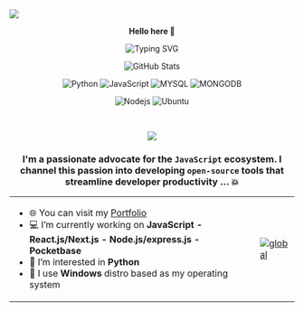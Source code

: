 <img src="https://capsule-render.vercel.app/api?type=waving&height=350&color=gradient&text=Hello%20I'm%20Justin%20Lantomalala&fontAlign=50&section=header&reversal=false&textBg=false&fontSize=50&strokeWidth=0" />
<p align=center>  <strong> Hello here 👋 </strong> <p>

<p align=center>  
  <a><img src="https://readme-typing-svg.herokuapp.com?font=Fira+Code&pause=1000&width=550&lines=Je+suis+un+d%C3%A9veloppeur+passionn%C3%A9+d'innovation.;Toujours+%C3%A0+la+recherche+de+nouveaux+d%C3%A9fis." alt="Typing SVG" /></a>
</p>

  <p align="center">
    <img src="https://github-readme-streak-stats.herokuapp.com?user=lantomalala&theme=solarized-dark&theme=leafy&ring=047884&sideNums=06ACBD&dates=06ACBD&currStreakNum=06ACBD&currStreakLabel=06ACBD&background=ffffff00&hide_border=true&stroke=ffffff00" alt="GitHub Stats" />
  </p>
  
  
<p align='center'>
  <img alt='Python' src='https://img.shields.io/badge/Python-008080?style=for-the-badge&logo=python&logoColor=white'/>
  <img alt='JavaScript' src='https://img.shields.io/badge/JavaScript-008080?style=for-the-badge&logo=javascript&logoColor=white'/>
  <img alt='MYSQL' src='https://img.shields.io/badge/MYSQL-008080?style=for-the-badge&logo=mysql&logoColor=white'/>
  <img alt='MONGODB' src='https://img.shields.io/badge/mongodb-008080?style=for-the-badge&logo=mongodb&logoColor=white'/>

  </p>

<p align='center'>
  <img alt='Nodejs' src='https://img.shields.io/npm/v/npm.svg?logo=nodedotjs'/>
  <img alt='Ubuntu' src='https://img.shields.io/badge/Ubuntu-008080?style=for-the-badge&logo=ubuntu&logoColor=white'/>
  </br>
<p> 
 <br/>

<p align=center>  <strong>
<img src='https://komarev.com/ghpvc/?username=lantomalala&color=008080'>
</strong> <p>

<div align="center">
<h3>

I'm a passionate advocate for the `JavaScript` ecosystem. I channel this passion into developing `open-source` tools that streamline developer productivity ... 💥

</h3>
<table>
<td>

- 🌐 You can visit my <a href="https://doe-joe-portfolio.vercel.app/">Portfolio</a>
- 💻 I’m currently working on **JavaScript - React.js/Next.js - Node.js/express.js - Pocketbase**
- 🤔 I’m interested in **Python**
- 🐧 I use **Windows** distro based as my operating system
</td>
<td>

[![global](https://github-readme-stats.vercel.app/api/top-langs/?username=lantomalala&langs_count=20&layout=compact&hide=pascal,java,html,css,php,hack,scss)](https://github.com/lantomalala)

</td>
</table>
</div>
